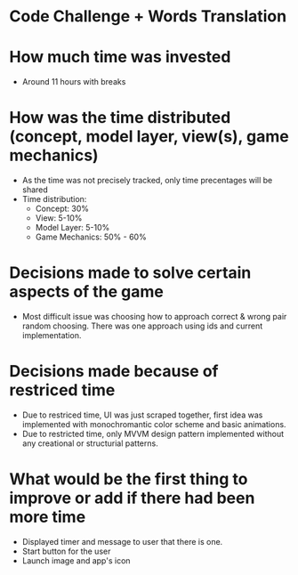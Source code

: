 # Code Challenge + Words Translation

# How much time was invested
- Around 11 hours with breaks

# How was the time distributed (concept, model layer, view(s), game mechanics)
- As the time was not precisely tracked, only time precentages will be shared
- Time distribution: 
    - Concept: 30%
    - View: 5-10%
    - Model Layer: 5-10%
    - Game Mechanics: 50% - 60%

# Decisions made to solve certain aspects of the game
- Most difficult issue was choosing how to approach correct & wrong pair random choosing. There was one approach using ids and current implementation.

# Decisions made because of restriced time
- Due to restriced time, UI was just scraped together, first idea was implemented with monochromantic color scheme and basic animations.
- Due to restricted time, only MVVM design pattern implemented without any creational or structurial patterns.

# What would be the first thing to improve or add if there had been more time
- Displayed timer and message to user that there is one. 
- Start button for the user
- Launch image and app's icon


